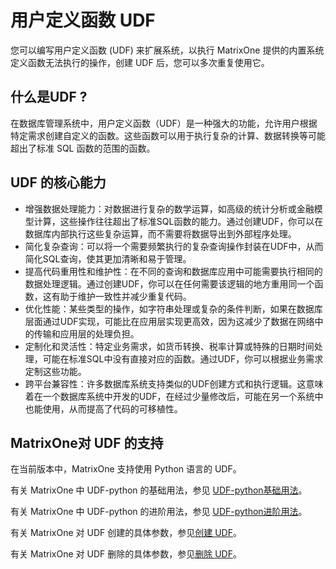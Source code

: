# 用户定义函数 UDF 
您可以编写用户定义函数 (UDF) 来扩展系统，以执行 MatrixOne 提供的内置系统定义函数无法执行的操作，创建 UDF 后，您可以多次重复使用它。

## 什么是UDF ?

在数据库管理系统中，用户定义函数（UDF）是一种强大的功能，允许用户根据特定需求创建自定义的函数。这些函数可以用于执行复杂的计算、数据转换等可能超出了标准 SQL 函数的范围的函数。

## UDF 的核心能力
- 增强数据处理能力：对数据进行复杂的数学运算，如高级的统计分析或金融模型计算，这些操作往往超出了标准SQL函数的能力。通过创建UDF，你可以在数据库内部执行这些复杂运算，而不需要将数据导出到外部程序处理。
- 简化复杂查询：可以将一个需要频繁执行的复杂查询操作封装在UDF中，从而简化SQL查询，使其更加清晰和易于管理。
- 提高代码重用性和维护性：在不同的查询和数据库应用中可能需要执行相同的数据处理逻辑。通过创建UDF，你可以在任何需要该逻辑的地方重用同一个函数，这有助于维护一致性并减少重复代码。
- 优化性能：某些类型的操作，如字符串处理或复杂的条件判断，如果在数据库层面通过UDF实现，可能比在应用层实现更高效，因为这减少了数据在网络中的传输和应用层的处理负担。
- 定制化和灵活性：特定业务需求，如货币转换、税率计算或特殊的日期时间处理，可能在标准SQL中没有直接对应的函数。通过UDF，你可以根据业务需求定制这些功能。
- 跨平台兼容性：许多数据库系统支持类似的UDF创建方式和执行逻辑。这意味着在一个数据库系统中开发的UDF，在经过少量修改后，可能在另一个系统中也能使用，从而提高了代码的可移植性。

## MatrixOne对 UDF 的支持

在当前版本中，MatrixOne 支持使用 Python 语言的 UDF。

有关 MatrixOne 中 UDF-python 的基础用法，参见 [UDF-python基础用法](../../Develop/udf/udf-python.md)。

有关 MatrixOne 中 UDF-python 的进阶用法，参见 [UDF-python进阶用法](../../Develop/udf/udf-python-advanced.md)。

有关 MatrixOne 对 UDF 创建的具体参数，参见[创建 UDF](../../Reference/SQL-Reference/Data-Definition-Language/create-function-python.md)。

有关 MatrixOne 对 UDF 删除的具体参数，参见[删除 UDF](../../Reference/SQL-Reference/Data-Definition-Language/drop-function.md)。
